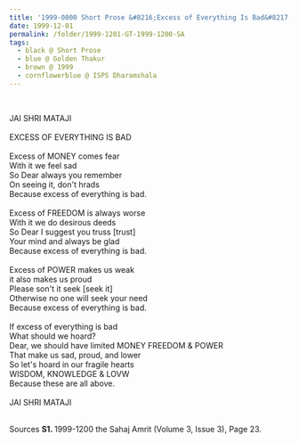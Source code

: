 ```yaml
---
title: '1999-0000 Short Prose &#8216;Excess of Everything Is Bad&#8217; by Golden Thakur, ISPS Dharamshala'
date: 1999-12-01
permalink: /folder/1999-1201-GT-1999-1200-SA
tags:
  - black @ Short Prose
  - blue @ Golden Thakur
  - brown @ 1999
  - cornflowerblue @ ISPS Dharamshala
---
```


<br>

<p>
JAI SHRI MATAJI<br>
<br>
EXCESS OF EVERYTHING IS BAD<br>
<br>
Excess of MONEY comes fear<br>
With it we feel sad<br>
So Dear always you remember<br>
On seeing it, don't hrads<br>
Because excess of everything is bad.<br>
<br>
Excess of FREEDOM is always worse<br>
With it we do desirous deeds<br>
So Dear I suggest you truss [trust]<br>
Your mind and always be glad<br>
Because excess of everything is bad.<br>
<br>
Excess of POWER makes us weak<br>
it also makes us proud<br>
Please son't it seek [seek it]<br>
Otherwise no one will seek your need<br>
Because excess of everything is bad.<br>
<br>
If excess of everything is bad<br>
What should we hoard?<br>
Dear, we should have limited MONEY FREEDOM & POWER<br>
That make us sad, proud, and lower<br>
So let's hoard in our fragile hearts<br>
WISDOM, KNOWLEDGE & LOVW<br>
Because these are all above.<br>
<br>
JAI SHRI MATAJI
</p>

<br>

<wave-list>
<list-title color="DarkSeaGreen" width="40">Sources</list-title>
  <list-item color="BlanchedAlmond"  width="280"><b>S1. </b> 1999-1200 the Sahaj Amrit (Volume 3, Issue 3), Page 23.</list-item>
</wave-list>